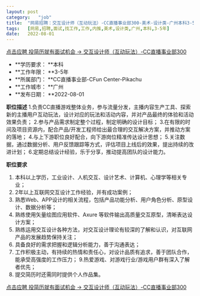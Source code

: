 ```yaml
---
layout:	post
category:	"job"
title:	"网易招聘：交互设计师（互动玩法）-CC直播事业部300-美术-设计类-广州本科3-5年"
tags:	[网易,招聘,面试,找工作,工作,内推,美术,设计类,广州,本科,3-5年]
date:	2022-08-01
---
```


[点击应聘 投简历就有面试机会 -> 交互设计师（互动玩法）-CC直播事业部300](http://mobile.bole.netease.com/bole/boleDetail?id=25972&employeeId=346f03c3cda5f04c&key=all)



- **学历要求： **本科
- **工作年限： **3-5年
- **所属部门： **CC直播事业部-CFun Center-Pikachu
- **工作城市： **广州
- **发布日期： **2022-08-01



**职位描述**
1.负责CC直播游戏整体业务，参与流量分发，主播内容生产工具、探索新的主播用户互动玩法，设计对应的玩法和活动内容，并对产品最终的体验和活动效果负责；
2.参与产品需求制定整个过程，制定明确的设计目标；
3.在有限的时间及项目资源内，配合产品/开发工程师给出最合理的交互解决方案，并推动方案的落地；
4.与上下游职位良好配合，向下游岗位精准传达设计思想；
5.关注数据，通过数据分析、用户反馈跟踪等方式，评估项目上线后的效果，提出持续的改进计划；
6.定期总结设计经验，乐于分享，推动提高团队的设计能力。



**职位要求**
1. 本科以上学历，工业设计、人机交互、设计艺术、计算机、心理学等相关专业；
2. 2年以上互联网交互设计工作经验，并有成功案例；
3. 熟悉Web、APP设计的相关流程，包括产品功能分析、用户角色分析、原型设计、数据分析等；
4. 熟练使用矢量绘图应用软件、Axure 等软件输出高质量交互原型，清晰表达设计方案；
5. 熟练运用交互设计各种方法，对交互设计理论有较深的了解和认识，对互联网产品的发展趋势保持关注；
7. 具备良好的需求把握和逻辑分析能力，善于沟通表达；
8. 工作积极主动，有持续的热情和责任心，对设计品质有追求，善于团队合作，能承受高强度的工作压力；
9.热爱游戏、对游戏行业/游戏用户群有深入了解者优先；
10. 提交简历时还需同时提供个人作品集。



[点击应聘 投简历就有面试机会 -> 交互设计师（互动玩法）-CC直播事业部300](http://mobile.bole.netease.com/bole/boleDetail?id=25972&employeeId=346f03c3cda5f04c&key=all)